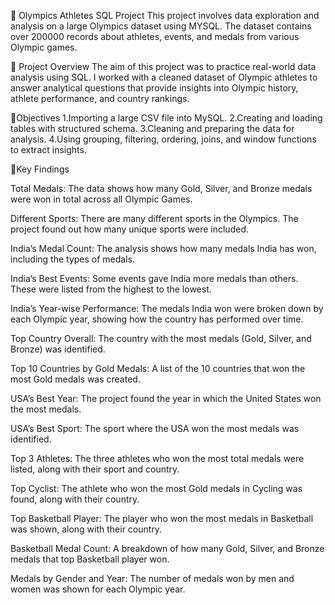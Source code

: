 🏅 Olympics Athletes SQL Project
This project involves data exploration and analysis on a large Olympics dataset using MYSQL. The dataset contains over 200000 records about athletes, events, and medals from various Olympic games.

📌 Project Overview
The aim of this project was to practice real-world data analysis using SQL. I worked with a cleaned dataset of Olympic athletes to answer  analytical questions that provide insights into Olympic history, athlete performance, and country rankings.

📌Objectives
1.Importing a large CSV file into MySQL.
2.Creating and loading tables with structured schema.
3.Cleaning and preparing the data for analysis.
4.Using grouping, filtering, ordering, joins, and window functions to extract insights.

📌Key Findings

Total Medals: The data shows how many Gold, Silver, and Bronze medals were won in total across all Olympic Games.

Different Sports: There are many different sports in the Olympics. The project found out how many unique sports were included.

India’s Medal Count: The analysis shows how many medals India has won, including the types of medals.

India’s Best Events: Some events gave India more medals than others. These were listed from the highest to the lowest.

India’s Year-wise Performance: The medals India won were broken down by each Olympic year, showing how the country has performed over time.

Top Country Overall: The country with the most medals (Gold, Silver, and Bronze) was identified.

Top 10 Countries by Gold Medals: A list of the 10 countries that won the most Gold medals was created.

USA’s Best Year: The project found the year in which the United States won the most medals.

USA’s Best Sport: The sport where the USA won the most medals was identified.

Top 3 Athletes: The three athletes who won the most total medals were listed, along with their sport and country.

Top Cyclist: The athlete who won the most Gold medals in Cycling was found, along with their country.

Top Basketball Player: The player who won the most medals in Basketball was shown, along with their country.

Basketball Medal Count: A breakdown of how many Gold, Silver, and Bronze medals that top Basketball player won.

Medals by Gender and Year: The number of medals won by men and women was shown for each Olympic year.
